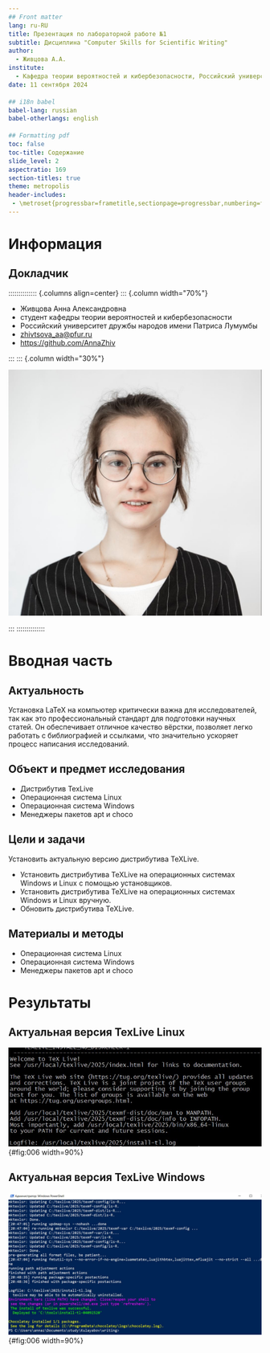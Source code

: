 ```yaml
---
## Front matter
lang: ru-RU
title: Презентация по лабораторной работе №1
subtitle: Дисциплина "Computer Skills for Scientific Writing"
author:
  - Живцова А.А.
institute:
  - Кафедра теории вероятностей и кибербезопасности, Российский университет дружбы народов имени Патриса Лумумбы, Москва, Россия
date: 11 сентября 2024

## i18n babel
babel-lang: russian
babel-otherlangs: english

## Formatting pdf
toc: false
toc-title: Содержание
slide_level: 2
aspectratio: 169
section-titles: true
theme: metropolis
header-includes:
 - \metroset{progressbar=frametitle,sectionpage=progressbar,numbering=fraction}
---
```


# Информация

## Докладчик

:::::::::::::: {.columns align=center}
::: {.column width="70%"}

  * Живцова Анна Александровна
  * студент кафедры теории вероятностей и кибербезопасности
  * Российский университет дружбы народов имени Патриса Лумумбы
  * [zhivtsova_aa@pfur.ru](mailto:zhivtsova_aa@pfur.ru)
  * <https://github.com/AnnaZhiv>

:::
::: {.column width="30%"}

![](./image/photo.jpg)

:::
::::::::::::::

# Вводная часть

## Актуальность

Установка LaTeX на компьютер критически важна для исследователей, так как это профессиональный стандарт для подготовки научных статей. Он обеспечивает отличное качество вёрстки, позволяет легко работать с библиографией и ссылками, что значительно ускоряет процесс написания исследований. 

## Объект и предмет исследования

- Дистрибутив TexLive         
- Операционная система Linux         
- Операционная система Windows     
- Менеджеры пакетов apt и choco     

## Цели и задачи

Установить актуальную версию дистрибутива TeXLive. 

- Установить дистрибутива TeXLive на операционных системах Windows и Linux с помощью установщиков.     
- Установить дистрибутива TeXLive на операционных системах Windows и Linux вручную.    
- Обновить дистрибутива TeXLive.    

## Материалы и методы

- Операционная система Linux         
- Операционная система Windows     
- Менеджеры пакетов apt и choco     

# Результаты

## Актуальная версия TexLive Linux

![](image/7.jpg){#fig:006 width=90%}

## Актуальная версия TexLive Windows

![](image/2.jpg){#fig:006 width=90%}